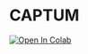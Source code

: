 # CAPTUM

[![Open In Colab](https://colab.research.google.com/assets/colab-badge.svg)](https://colab.research.google.com/github/JulianSchmidtke/CAPTUM/blob/main/AsuD_CAPTUM_v0.1.ipynbb)
